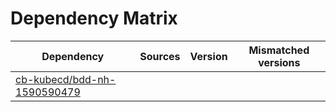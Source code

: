 # Dependency Matrix

Dependency | Sources | Version | Mismatched versions
---------- | ------- | ------- | -------------------
[cb-kubecd/bdd-nh-1590590479](https://github.com/cb-kubecd/bdd-nh-1590590479.git) |  | []() | 
